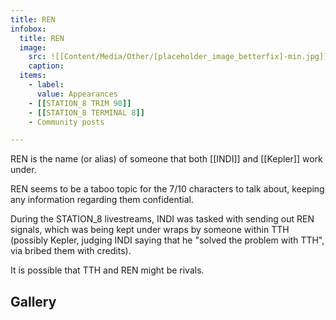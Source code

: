 ```yaml
---
title: REN
infobox:
  title: REN
  image:
    src: ![[Content/Media/Other/[placeholder_image_betterfix]-min.jpg]]
    caption:
  items:
    - label: 
      value: Appearances
	- [[STATION_8 TRIM 90]]
	- [[STATION_8 TERMINAL 8]]
	- Community posts

---
```


REN is the name (or alias) of someone that both [[INDI]] and [[Kepler]] work under.

REN seems to be a taboo topic for the 7/10 characters to talk about, keeping any information regarding them confidential.

During the STATION_8 livestreams, INDI was tasked with sending out REN signals, which was being kept under wraps by someone within TTH (possibly Kepler, judging INDI saying that he "solved the problem with TTH", via bribed them with credits).

It is possible that TTH and REN might be rivals.
## Gallery

